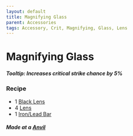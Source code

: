 ```yaml
---
layout: default
title: Magnifying Glass
parent: Accessories
tags: Accessory, Crit, Magnifying, Glass, Lens
---
```


# Magnifying Glass

##### Tooltip: *Increases critical strike chance by 5%*

### Recipe
- 1 [Black Lens](https://terraria.gamepedia.com/Black_Lens)
- 4 [Lens](https://terraria.gamepedia.com/Lens)
- 1 [Iron/Lead Bar](https://terraria-archive.fandom.com/wiki/Iron_Bar)

##### Made at a [Anvil](https://terraria.fandom.com/wiki/Anvil)
